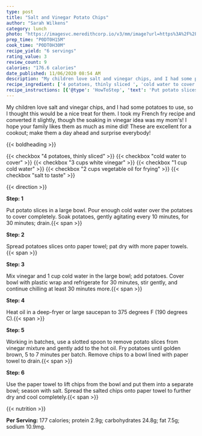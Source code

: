 ```yaml
---
type: post
title: "Salt and Vinegar Potato Chips"
author: "Sarah Wilkens"
category: lunch
photo: "https://imagesvc.meredithcorp.io/v3/mm/image?url=https%3A%2F%2Fimages.media-allrecipes.com%2Fuserphotos%2F1104335.jpg"
prep_time: "P0DT0H15M"
cook_time: "P0DT0H30M"
recipe_yield: "6 servings"
rating_value: 3
review_count: 9
calories: "176.6 calories"
date_published: 11/06/2020 08:54 AM
description: "My children love salt and vinegar chips, and I had some potatoes to use, so I thought this would be a nice treat for them. I took my French fry recipe and converted it slightly, though the soaking in vinegar idea was my mom's! I hope your family likes them as much as mine did! These are excellent for a cookout; make them a day ahead and surprise everybody!"
recipe_ingredient: ['4 potatoes, thinly sliced ', 'cold water to cover', '3 cups white vinegar', '1 cup cold water', '2 cups vegetable oil for frying', 'salt to taste']
recipe_instructions: [{'@type': 'HowToStep', 'text': 'Put potato slices in a large bowl. Pour enough cold water over the potatoes to cover completely. Soak potatoes, gently agitating every 10 minutes, for 30 minutes; drain.\n'}, {'@type': 'HowToStep', 'text': 'Spread potatoes slices onto paper towel; pat dry with more paper towels.\n'}, {'@type': 'HowToStep', 'text': 'Mix vinegar and 1 cup cold water in the large bowl; add potatoes. Cover bowl with plastic wrap and refrigerate for 30 minutes, stir gently, and continue chilling at least 30 minutes more.\n'}, {'@type': 'HowToStep', 'text': 'Heat oil in a deep-fryer or large saucepan to 375 degrees F (190 degrees C).\n'}, {'@type': 'HowToStep', 'text': 'Working in batches, use a slotted spoon to remove potato slices from vinegar mixture and gently add to the hot oil. Fry potatoes until golden brown, 5 to 7 minutes per batch. Remove chips to a bowl lined with paper towel to drain.\n'}, {'@type': 'HowToStep', 'text': 'Use the paper towel to lift chips from the bowl and put them into a separate bowl; season with salt. Spread the salted chips onto paper towel to further dry and cool completely.\n'}]
---
```


My children love salt and vinegar chips, and I had some potatoes to use, so I thought this would be a nice treat for them. I took my French fry recipe and converted it slightly, though the soaking in vinegar idea was my mom's! I hope your family likes them as much as mine did! These are excellent for a cookout; make them a day ahead and surprise everybody! 

{{< boldheading >}}

{{< checkbox "4  potatoes, thinly sliced" >}}
{{< checkbox "cold water to cover" >}}
{{< checkbox "3 cups white vinegar" >}}
{{< checkbox "1 cup cold water" >}}
{{< checkbox "2 cups vegetable oil for frying" >}}
{{< checkbox "salt to taste" >}}


{{< direction >}}

**Step: 1**

Put potato slices in a large bowl. Pour enough cold water over the potatoes to cover completely. Soak potatoes, gently agitating every 10 minutes, for 30 minutes; drain.{{< span >}}

**Step: 2**

Spread potatoes slices onto paper towel; pat dry with more paper towels.{{< span >}}

**Step: 3**

Mix vinegar and 1 cup cold water in the large bowl; add potatoes. Cover bowl with plastic wrap and refrigerate for 30 minutes, stir gently, and continue chilling at least 30 minutes more.{{< span >}}

**Step: 4**

Heat oil in a deep-fryer or large saucepan to 375 degrees F (190 degrees C).{{< span >}}

**Step: 5**

Working in batches, use a slotted spoon to remove potato slices from vinegar mixture and gently add to the hot oil. Fry potatoes until golden brown, 5 to 7 minutes per batch. Remove chips to a bowl lined with paper towel to drain.{{< span >}}

**Step: 6**

Use the paper towel to lift chips from the bowl and put them into a separate bowl; season with salt. Spread the salted chips onto paper towel to further dry and cool completely.{{< span >}}

{{< nutrition >}}

**Per Serving:** 177 calories; protein 2.9g; carbohydrates 24.8g; fat 7.5g; sodium 10.9mg.